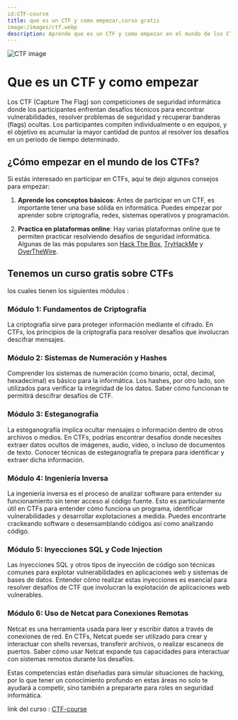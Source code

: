 ```yaml
---
id:CTF-course
title: que es un CTF y como empezar,curso gratis
image:/images/ctf.webp
description: Aprende que es un CTF y como empezar en el mundo de los CTFs, con un curso en vivo y gratis
---
```


![CTF image](/images/ctf.webp)
# Que es un CTF y como empezar

Los CTF (Capture The Flag) son competiciones de seguridad informática donde los
participantes enfrentan desafíos técnicos para encontrar vulnerabilidades, resolver
problemas de seguridad y recuperar banderas (flags) ocultas. Los participantes
compiten individualmente o en equipos, y el objetivo es acumular la mayor cantidad de
puntos al resolver los desafíos en un período de tiempo determinado.

## ¿Cómo empezar en el mundo de los CTFs?

Si estás interesado en participar en CTFs, aquí te dejo algunos consejos para empezar:

1. **Aprende los conceptos básicos**: Antes de participar en un CTF, es importante tener una base sólida en  informática. Puedes empezar por aprender sobre criptografía, redes, sistemas operativos y programación.

2. **Practica en plataformas online**: Hay varias plataformas online que te permiten practicar resolviendo desafíos de seguridad informática. Algunas de las más populares son [Hack The Box](https://www.hackthebox.eu/), [TryHackMe](https://tryhackme.com/) y [OverTheWire](https://overthewire.org/).


## Tenemos un curso gratis sobre CTFs

los cuales tienen los siguientes módulos :

### Módulo 1: Fundamentos de Criptografía

La criptografía sirve para proteger información mediante el cifrado. En CTFs, los
principios de la criptografía para resolver desafíos que involucran descifrar mensajes.

### Módulo 2: Sistemas de Numeración y Hashes

Comprender los sistemas de numeración (como binario, octal, decimal, hexadecimal)
es básico para la informática. Los hashes, por otro lado, son utilizados para verificar la
integridad de los datos. Saber cómo funcionan te permitirá descifrar desafíos de CTF.

### Módulo 3: Esteganografía
La esteganografía implica ocultar mensajes o información dentro de otros archivos o
medios. En CTFs, podrías encontrar desafíos donde necesites extraer datos ocultos de
imágenes, audio, video, o incluso de documentos de texto. Conocer técnicas de
esteganografía te prepara para identificar y extraer dicha información.

### Módulo 4: Ingeniería Inversa
La ingeniería inversa es el proceso de analizar software para entender su
funcionamiento sin tener acceso al código fuente. Esto es particularmente útil en CTFs
para entender cómo funciona un programa, identificar vulnerabilidades y desarrollar
explotaciones a medida. Puedes encontrarte crackeando software o desensamblando
códigos así como analizando código.

### Módulo 5: Inyecciones SQL y Code Injection
Las inyecciones SQL y otros tipos de inyección de código son técnicas comunes para
explotar vulnerabilidades en aplicaciones web y sistemas de bases de datos. Entender
cómo realizar estas inyecciones es esencial para resolver desafíos de CTF que
involucran la explotación de aplicaciones web vulnerables.

### Módulo 6: Uso de Netcat para Conexiones Remotas
Netcat es una herramienta usada para leer y escribir datos a través de conexiones de
red. En CTFs, Netcat puede ser utilizado para crear y interactuar con shells reversas,
transferir archivos, o realizar escaneos de puertos. Saber cómo usar Netcat expande
tus capacidades para interactuar con sistemas remotos durante los desafíos.

Estas competencias están diseñadas para simular situaciones de hacking, por lo que
tener un conocimiento profundo en estas áreas no solo te ayudará a competir, sino
también a prepararte para roles en seguridad informática.


link del curso : [CTF-course](https://drive.google.com/drive/folders/1RN33NAHNtLv0lkFqnJTLNTqeF7GIRx5Z?usp=sharing)
